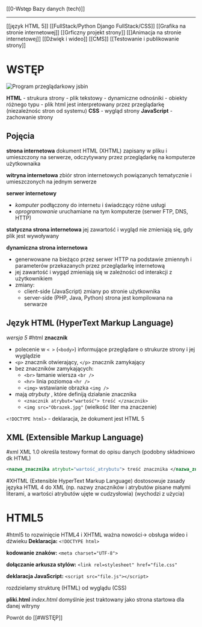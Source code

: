 [[0-Wstęp Bazy danych (tech)]]

---


[[język HTML 5]]
[[FullStack/Python Django FullStack/CSS]]
[[Grafika na stronie internetowej]]
[[Grficzny projekt strony]]
[[]Animacja na stronie internetowej]]
[[Dźwięk i wideo]]
[[CMS]]
[[Testowanie i publikowanie strony]]




# WSTĘP
![Program przeglądarkowy jsbin](https://jsbin.com/)

**HTML**          - strukura strony
	- plik tekstowy
	- dynamiczne odnośniki
	- obiekty różnego typu
	- plik html jest interpretowany przez przeglądarkę (niezależnośc stron od systemu)
**CSS**             - wygląd strony
**JavaScript**  - zachowanie strony


## Pojęcia
**strona internetowa** 
dokument HTML (XHTML) zapisany w pliku i umieszczony na serwerze, odczytywany przez przeglądarkę na komputerze użytkownaika

**witryna internetowa**
zbiór stron internetowych powiązanych tematycznie i umieszczonych na jednym serwerze

**serwer internetowy**
- _komputer_ podłączony do internetu i świadczący różne usługi
- _oprogramowanie_ uruchamiane na tym komputerze (serwer FTP, DNS, HTTP)

**statyczna strona internetowa**
jej zawartość i wygląd nie zmieniają się, gdy plik jest wywoływany

**dynamiczna strona internetowa**
- generwowane na bieżąco przez serwer HTTP na podstawie zmiennyh i parameterów przekazanych przez przeglądarkę internetową
- jej zawartość i wygąd zmieniają się w zależności od interakcji z użytkownikiem
- zmiany:
	- client-side (JavaScript) zmiany po stronie użytkownika
	- server-side (PHP, Java, Python) strona jest kompilowana na serwarze


## Język HTML (HyperText Markup Language)
_wersja 5_
#html 
**znacznik**  
- polecenie w  `< >`  (`<body>`) informujące przeglądare  o strukurze strony i jej wyglądzie
- `<p>` znacznik otwierający,   `</p>` znacznik zamykający
- bez znaczników zamykających:
	- `<br>` łamanie wiersza `<br />`
	- `<hr>` linia poziomoa `<hr />`
	- `<img>` wstawianie obrazka `<img />`
- mają _atrybuty_ , które definiją działanie znacznika
	- `<znacznik atrybut="wartość"> treść </znacznik>`
	- `<img src="Obrazek.jpg"` (wielkość liter ma znaczenie)

`<!DOCTYPE html>` - deklaracja, że dokument jest HTML 5


## XML (Extensible Markup Language)
#xml
XML 1.0 określa testowy format do opisu danych (podobny składniowo dk HTML)

```xml
<nazwa_znacznika atrybut="wartość_atrybutu"> treść znacznika </nazwa_znacznika>

```

#XHTML (Extensible HyperText Markup Language)
dostosowuje zasady języka HTML 4 do XML
(np. nazwy znaczników i atrybutów pisane małymi literami, a wartości atrybutów ujęte w cudzysłowia)
(wychodzi z użycia)

# HTML5
#html5
 to rozwinięcie HTML4 i XHTML
 ważna nowości->  obsługa wideo i dźwieku
 **Deklaracja:**
 `<!DOCTYPE html>`
 
 **kodowanie znaków:**
 `<meta charset="UTF-8">`

**dołączanie arkusza stylów:**
`<link rel=stylesheet" href="file.css"`

**deklaracja JavaScript:**
`<script src="file.js"></script>`

rozdzielamy strukturę (HTML) od wyglądu (CSS)

**pliki.html**
_index.html_ domyślnie jest traktowany jako strona startowa dla danej witryny

Powrót do [[#WSTĘP]]






